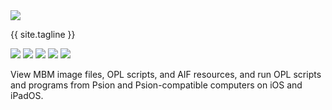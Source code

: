 ---
---

<div class="banner">
    <div class="icon"><img src="/images/icon.png" /></div>
    <p class="tagline">{{ site.tagline }}</p>
</div>

<script>

    var index = 0;

    setInterval(() => {
        let carousel = document.getElementById("carousel")
        let imgs = carousel.children
        let previous = carousel.children[index]
        index = index + 1
        if (index >= imgs.length) {
            index = 0;
        }
        let next = carousel.children[index]
        next.classList.add("show")
        previous.classList.remove("show")
    }, 10000)

</script>

<div class="hero">
    <div id="carousel" class="screenshot-iphone-13-pro-landscape">
        <img class="show" src="/images/hero.png">
        <img src="/images/jumpy.png">
        <img src="/images/tile-fall.png">
        <img src="/images/vexed.png">
        <img src="/images/char-map.png">
    </div>
</div>

<p class="details">
    View MBM image files, OPL scripts, and AIF resources, and run OPL scripts and programs from Psion and Psion-compatible computers on iOS and iPadOS.
</p>
